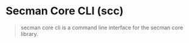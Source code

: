 # Secman Core CLI (scc)

> secman core cli is a command line interface for the secman core library.
